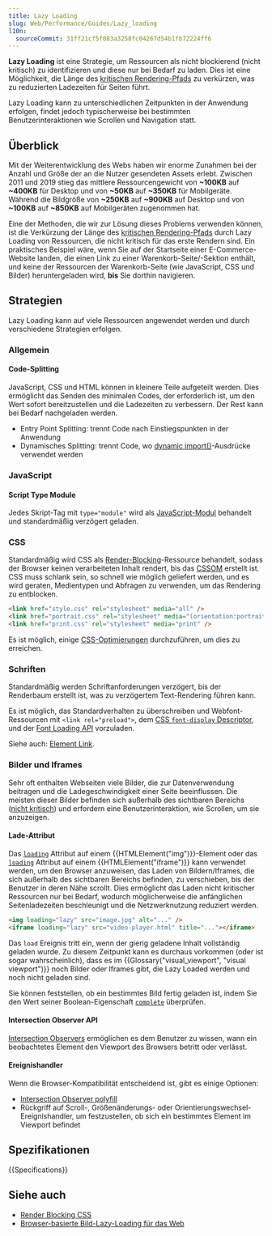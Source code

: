 ```yaml
---
title: Lazy Loading
slug: Web/Performance/Guides/Lazy_loading
l10n:
  sourceCommit: 31ff21cf5f083a3258fc04267d54b1fb72224ff6
---
```


**Lazy Loading** ist eine Strategie, um Ressourcen als nicht blockierend (nicht kritisch) zu identifizieren und diese nur bei Bedarf zu laden. Dies ist eine Möglichkeit, die Länge des [kritischen Rendering-Pfads](/de/docs/Web/Performance/Guides/Critical_rendering_path) zu verkürzen, was zu reduzierten Ladezeiten für Seiten führt.

Lazy Loading kann zu unterschiedlichen Zeitpunkten in der Anwendung erfolgen, findet jedoch typischerweise bei bestimmten Benutzerinteraktionen wie Scrollen und Navigation statt.

## Überblick

Mit der Weiterentwicklung des Webs haben wir enorme Zunahmen bei der Anzahl und Größe der an die Nutzer gesendeten Assets erlebt. Zwischen 2011 und 2019 stieg das mittlere Ressourcengewicht von **\~100KB** auf **\~400KB** für Desktop und von **\~50KB** auf **\~350KB** für Mobilgeräte. Während die Bildgröße von **\~250KB** auf **\~900KB** auf Desktop und von **\~100KB** auf **\~850KB** auf Mobilgeräten zugenommen hat.

Eine der Methoden, die wir zur Lösung dieses Problems verwenden können, ist die Verkürzung der Länge des [kritischen Rendering-Pfads](/de/docs/Web/Performance/Guides/Critical_rendering_path) durch Lazy Loading von Ressourcen, die nicht kritisch für das erste Rendern sind. Ein praktisches Beispiel wäre, wenn Sie auf der Startseite einer E-Commerce-Website landen, die einen Link zu einer Warenkorb-Seite/-Sektion enthält, und keine der Ressourcen der Warenkorb-Seite (wie JavaScript, CSS und Bilder) heruntergeladen wird, **bis** Sie dorthin navigieren.

## Strategien

Lazy Loading kann auf viele Ressourcen angewendet werden und durch verschiedene Strategien erfolgen.

### Allgemein

#### Code-Splitting

JavaScript, CSS und HTML können in kleinere Teile aufgeteilt werden. Dies ermöglicht das Senden des minimalen Codes, der erforderlich ist, um den Wert sofort bereitzustellen und die Ladezeiten zu verbessern. Der Rest kann bei Bedarf nachgeladen werden.

- Entry Point Splitting: trennt Code nach Einstiegspunkten in der Anwendung
- Dynamisches Splitting: trennt Code, wo [dynamic import()](/de/docs/Web/JavaScript/Reference/Operators/import)-Ausdrücke verwendet werden

### JavaScript

#### Script Type Module

Jedes Skript-Tag mit `type="module"` wird als [JavaScript-Modul](/de/docs/Web/JavaScript/Guide/Modules) behandelt und standardmäßig verzögert geladen.

### CSS

Standardmäßig wird CSS als [Render-Blocking](/de/docs/Web/Performance/Guides/Critical_rendering_path)-Ressource behandelt, sodass der Browser keinen verarbeiteten Inhalt rendert, bis das [CSSOM](/de/docs/Web/API/CSS_Object_Model) erstellt ist. CSS muss schlank sein, so schnell wie möglich geliefert werden, und es wird geraten, Medientypen und Abfragen zu verwenden, um das Rendering zu entblocken.

```html
<link href="style.css" rel="stylesheet" media="all" />
<link href="portrait.css" rel="stylesheet" media="(orientation:portrait)" />
<link href="print.css" rel="stylesheet" media="print" />
```

Es ist möglich, einige [CSS-Optimierungen](/de/docs/Learn_web_development/Extensions/Performance/CSS) durchzuführen, um dies zu erreichen.

### Schriften

Standardmäßig werden Schriftanforderungen verzögert, bis der Renderbaum erstellt ist, was zu verzögertem Text-Rendering führen kann.

Es ist möglich, das Standardverhalten zu überschreiben und Webfont-Ressourcen mit `<link rel="preload">`, dem [CSS `font-display` Descriptor](/de/docs/Web/CSS/@font-face/font-display), und der [Font Loading API](/de/docs/Web/API/CSS_Font_Loading_API) vorzuladen.

Siehe auch: [Element Link](/de/docs/Web/HTML/Element/link).

### Bilder und Iframes

Sehr oft enthalten Webseiten viele Bilder, die zur Datenverwendung beitragen und die Ladegeschwindigkeit einer Seite beeinflussen. Die meisten dieser Bilder befinden sich außerhalb des sichtbaren Bereichs ([nicht kritisch](/de/docs/Web/Performance/Guides/Critical_rendering_path)) und erfordern eine Benutzerinteraktion, wie Scrollen, um sie anzuzeigen.

#### Lade-Attribut

Das [`loading`](/de/docs/Web/HTML/Element/img#loading) Attribut auf einem {{HTMLElement("img")}}-Element oder das [`loading`](/de/docs/Web/HTML/Element/iframe#loading) Attribut auf einem {{HTMLElement("iframe")}} kann verwendet werden, um den Browser anzuweisen, das Laden von Bildern/Iframes, die sich außerhalb des sichtbaren Bereichs befinden, zu verschieben, bis der Benutzer in deren Nähe scrollt. Dies ermöglicht das Laden nicht kritischer Ressourcen nur bei Bedarf, wodurch möglicherweise die anfänglichen Seitenladezeiten beschleunigt und die Netzwerknutzung reduziert werden.

```html
<img loading="lazy" src="image.jpg" alt="..." />
<iframe loading="lazy" src="video-player.html" title="..."></iframe>
```

Das `load` Ereignis tritt ein, wenn der gierig geladene Inhalt vollständig geladen wurde. Zu diesem Zeitpunkt kann es durchaus vorkommen (oder ist sogar wahrscheinlich), dass es im {{Glossary("visual_viewport", "visual viewport")}} noch Bilder oder Iframes gibt, die Lazy Loaded werden und noch nicht geladen sind.

Sie können feststellen, ob ein bestimmtes Bild fertig geladen ist, indem Sie den Wert seiner Boolean-Eigenschaft [`complete`](/de/docs/Web/API/HTMLImageElement/complete) überprüfen.

#### Intersection Observer API

[Intersection Observers](/de/docs/Web/API/IntersectionObserver) ermöglichen es dem Benutzer zu wissen, wann ein beobachtetes Element den Viewport des Browsers betritt oder verlässt.

#### Ereignishandler

Wenn die Browser-Kompatibilität entscheidend ist, gibt es einige Optionen:

- [Intersection Observer polyfill](https://github.com/w3c/IntersectionObserver)
- Rückgriff auf Scroll-, Größenänderungs- oder Orientierungswechsel-Ereignishandler, um festzustellen, ob sich ein bestimmtes Element im Viewport befindet

## Spezifikationen

{{Specifications}}

## Siehe auch

- [Render Blocking CSS](https://web.dev/articles/critical-rendering-path/render-blocking-css)
- [Browser-basierte Bild-Lazy-Loading für das Web](https://web.dev/articles/browser-level-image-lazy-loading)
